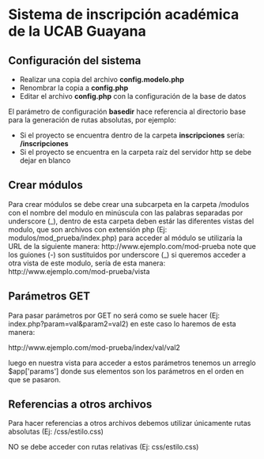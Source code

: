 Sistema de inscripción académica de la UCAB Guayana
====================================================
## Configuración del sistema

- Realizar una copia del archivo **config.modelo.php**
- Renombrar la copia a **config.php**
- Editar el archivo **config.php** con la configuración de la base de datos

El parámetro de configuración **basedir** hace referencia al directorio base para la generación de rutas absolutas, por ejemplo:

- Si el proyecto se encuentra dentro de la carpeta **inscripciones** sería: **/inscripciones**
- Si el proyecto se encuentra en la carpeta raíz del servidor http se debe dejar en blanco

## Crear módulos

Para crear módulos se debe crear una subcarpeta en la carpeta /modulos con el nombre del modulo en minúscula con las palabras separadas por underscore \(\_\), dentro de esta carpeta deben estár las diferentes vistas del modulo, que son archivos con extensión php \(Ej: modulos/mod\_prueba/index\.php\) para acceder al módulo se utilizaría la URL de la siguiente manera: http://www\.ejemplo\.com/mod\-prueba note que los guiones \(\-\) son sustituidos por underscore \(\_\) si queremos acceder a otra vista de este modulo, sería de esta manera: http://www\.ejemplo\.com/mod\-prueba/vista

## Parámetros GET

Para pasar parámetros por GET no será como se suele hacer \(Ej: index\.php?param=val&param2=val2\) en este caso lo haremos de esta manera:

http://www\.ejemplo\.com/mod\-prueba/index/val/val2

luego en nuestra vista para acceder a estos parámetros tenemos un arreglo $app['params'] donde sus elementos son los parámetros en el orden en que se pasaron\.

## Referencias a otros archivos

Para hacer referencias a otros archivos debemos utilizar únicamente rutas absolutas \(Ej: /css/estilo\.css\)

NO se debe acceder con rutas relativas \(Ej: css/estilo\.css\)
